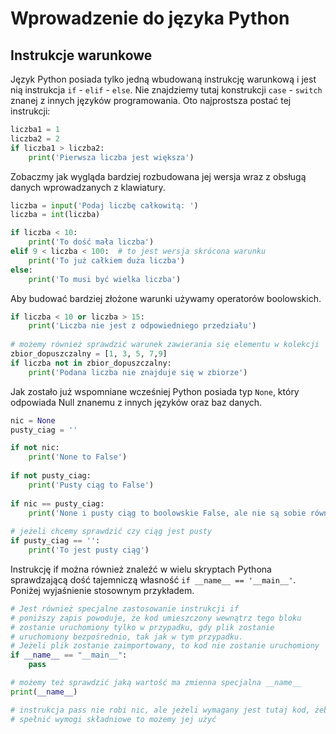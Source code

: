 # Wprowadzenie do języka Python

## Instrukcje warunkowe

Język Python posiada tylko jedną wbudowaną instrukcję warunkową i jest nią instrukcja `if` - `elif` - `else`. Nie znajdziemy tutaj konstrukcji `case` - `switch` znanej z innych języków programowania. Oto najprostsza postać tej instrukcji:

```python
liczba1 = 1
liczba2 = 2
if liczba1 > liczba2:
    print('Pierwsza liczba jest większa')
```

Zobaczmy jak wygląda bardziej rozbudowana jej wersja wraz z obsługą danych wprowadzanych z klawiatury.

```python
liczba = input('Podaj liczbę całkowitą: ')
liczba = int(liczba)

if liczba < 10:
    print('To dość mała liczba')
elif 9 < liczba < 100:  # to jest wersja skrócona warunku
    print('To już całkiem duża liczba')
else:
    print('To musi być wielka liczba')
```

Aby budować bardziej złożone warunki używamy operatorów boolowskich.

```python
if liczba < 10 or liczba > 15:
    print('Liczba nie jest z odpowiedniego przedziału')
    
# możemy również sprawdzić warunek zawierania się elementu w kolekcji
zbior_dopuszczalny = [1, 3, 5, 7,9]
if liczba not in zbior_dopuszczalny:
    print('Podana liczba nie znajduje się w zbiorze')
```

Jak zostało już wspomniane wcześniej Python posiada typ `None`, który odpowiada Null znanemu z innych języków oraz baz danych.

```python
nic = None
pusty_ciag = ''

if not nic:
    print('None to False')
    
if not pusty_ciag:
    print('Pusty ciąg to False')
    
if nic == pusty_ciag:
    print('None i pusty ciąg to boolowskie False, ale nie są sobie równe')
    
# jeżeli chcemy sprawdzić czy ciąg jest pusty
if pusty_ciag == '':
    print('To jest pusty ciąg')
```

Instrukcję if można również znaleźć w wielu skryptach Pythona sprawdzającą dość tajemniczą własność `if __name__ == '__main__'`. Poniżej wyjaśnienie stosownym przykładem.

```python
# Jest również specjalne zastosowanie instrukcji if
# poniższy zapis powoduje, że kod umieszczony wewnątrz tego bloku
# zostanie uruchomiony tylko w przypadku, gdy plik zostanie
# uruchomiony bezpośrednio, tak jak w tym przypadku.
# Jeżeli plik zostanie zaimportowany, to kod nie zostanie uruchomiony
if __name__ == "__main__":
    pass

# możemy też sprawdzić jaką wartość ma zmienna specjalna __name__
print(__name__)

# instrukcja pass nie robi nic, ale jeżeli wymagany jest tutaj kod, żeby
# spełnić wymogi składniowe to możemy jej użyć
```